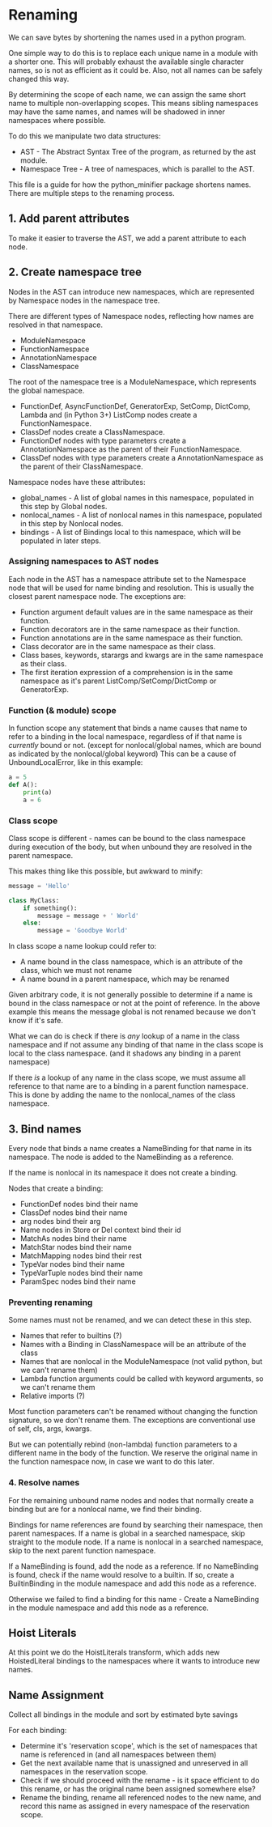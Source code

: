 # Renaming

We can save bytes by shortening the names used in a python program.

One simple way to do this is to replace each unique name in a module with a shorter one. 
This will probably exhaust the available single character names, so is not as efficient as it could be.
Also, not all names can be safely changed this way.

By determining the scope of each name, we can assign the same short name to multiple non-overlapping scopes.
This means sibling namespaces may have the same names, and names will be shadowed in inner namespaces where possible.

To do this we manipulate two data structures:
- AST - The Abstract Syntax Tree of the program, as returned by the ast module.
- Namespace Tree - A tree of namespaces, which is parallel to the AST.

This file is a guide for how the python_minifier package shortens names.
There are multiple steps to the renaming process.

## 1. Add parent attributes

To make it easier to traverse the AST, we add a parent attribute to each node.

## 2. Create namespace tree

Nodes in the AST can introduce new namespaces, which are represented by Namespace nodes in the namespace tree.

There are different types of Namespace nodes, reflecting how names are resolved in that namespace.
- ModuleNamespace
- FunctionNamespace
- AnnotationNamespace
- ClassNamespace

The root of the namespace tree is a ModuleNamespace, which represents the global namespace.
- FunctionDef, AsyncFunctionDef, GeneratorExp, SetComp, DictComp, Lambda and (in Python 3+) ListComp nodes create a FunctionNamespace.
- ClassDef nodes create a ClassNamespace.
- FunctionDef nodes with type parameters create a AnnotationNamespace as the parent of their FunctionNamespace.
- ClassDef nodes with type parameters create a AnnotationNamespace as the parent of their ClassNamespace.

Namespace nodes have these attributes:
- global_names - A list of global names in this namespace, populated in this step by Global nodes.
- nonlocal_names - A list of nonlocal names in this namespace, populated in this step by Nonlocal nodes.
- bindings - A list of Bindings local to this namespace, which will be populated in later steps.

### Assigning namespaces to AST nodes

Each node in the AST has a namespace attribute set to the Namespace node that will be used for name binding and resolution.
This is usually the closest parent namespace node. The exceptions are:

- Function argument default values are in the same namespace as their function.
- Function decorators are in the same namespace as their function.
- Function annotations are in the same namespace as their function.
- Class decorator are in the same namespace as their class.
- Class bases, keywords, starargs and kwargs are in the same namespace as their class.
- The first iteration expression of a comprehension is in the same namespace as it's parent ListComp/SetComp/DictComp or GeneratorExp.

### Function (& module) scope

In function scope any statement that binds a name causes that name to refer to a binding in the local namespace, regardless of if that name is *currently* bound or not.
(except for nonlocal/global names, which are bound as indicated by the nonlocal/global keyword)
This can be a cause of UnboundLocalError, like in this example:

```python
a = 5
def A():
    print(a)
    a = 6
```

### Class scope
Class scope is different - names can be bound to the class namespace during execution of the body, but when unbound they are resolved in the parent namespace.

This makes thing like this possible, but awkward to minify:
```python 
message = 'Hello'

class MyClass:
    if something():
        message = message + ' World'
    else:
        message = 'Goodbye World'
```

In class scope a name lookup could refer to:
- A name bound in the class namespace, which is an attribute of the class, which we must not rename
- A name bound in a parent namespace, which may be renamed

Given arbitrary code, it is not generally possible to determine if a name is bound in the class namespace or not at the point of reference.
In the above example this means the message global is not renamed because we don't know if it's safe. 

What we can do is check if there is *any* lookup of a name in the class namespace and if not assume any binding of that name in the class scope is local to the class namespace. (and it shadows any binding in a parent namespace)

If there *is* a lookup of any name in the class scope, we must assume all reference to that name are to a binding in a parent function namespace. This is done by adding the name to the nonlocal_names of the class namespace.

## 3. Bind names

Every node that binds a name creates a NameBinding for that name in its namespace.
The node is added to the NameBinding as a reference.

If the name is nonlocal in its namespace it does not create a binding.

Nodes that create a binding:
- FunctionDef nodes bind their name
- ClassDef nodes bind their name
- arg nodes bind their arg
- Name nodes in Store or Del context bind their id
- MatchAs nodes bind their name
- MatchStar nodes bind their name
- MatchMapping nodes bind their rest
- TypeVar nodes bind their name
- TypeVarTuple nodes bind their name
- ParamSpec nodes bind their name

### Preventing renaming

Some names must not be renamed, and we can detect these in this step.
- Names that refer to builtins (?)
- Names with a Binding in ClassNamespace will be an attribute of the class
- Names that are nonlocal in the ModuleNamespace (not valid python, but we can't rename them)
- Lambda function arguments could be called with keyword arguments, so we can't rename them
- Relative imports (?)

Most function parameters can't be renamed without changing the function signature, so we don't rename them.
The exceptions are conventional use of self, cls, args, kwargs.

But we can potentially rebind (non-lambda) function parameters to a different name in the body of the function. 
We reserve the original name in the function namespace now, in case we want to do this later.

### 4. Resolve names

For the remaining unbound name nodes and nodes that normally create a binding but are for a nonlocal name, we find their binding.

Bindings for name references are found by searching their namespace, then parent namespaces.
If a name is global in a searched namespace, skip straight to the module node.
If a name is nonlocal in a searched namespace, skip to the next parent function namespace.

If a NameBinding is found, add the node as a reference.
If no NameBinding is found, check if the name would resolve to a builtin. 
If so, create a BuiltinBinding in the module namespace and add this node as a reference.

Otherwise we failed to find a binding for this name - Create a NameBinding in the module namespace and add this node 
as a reference.

## Hoist Literals

At this point we do the HoistLiterals transform, which adds new HoistedLiteral bindings to the namespaces where it wants
to introduce new names.

## Name Assignment

Collect all bindings in the module and sort by estimated byte savings

For each binding:
 - Determine it's 'reservation scope', which is the set of namespaces that name is referenced in (and all namespaces between them)
 - Get the next available name that is unassigned and unreserved in all namespaces in the reservation scope.
 - Check if we should proceed with the rename - is it space efficient to do this rename, or has the original name been assigned somewhere else?
 - Rename the binding, rename all referenced nodes to the new name, and record this name as assigned in every namespace of the reservation scope.
